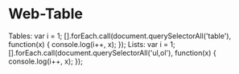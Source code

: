 # Web-Table

Tables: var i = 1; [].forEach.call(document.querySelectorAll('table'), function(x) { console.log(i++, x); });
Lists: var i = 1; [].forEach.call(document.querySelectorAll('ul,ol'), function(x) { console.log(i++, x); });
